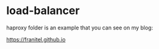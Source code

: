 # load-balancer

haproxy folder is an example that you can see on my blog:

https://franitel.github.io
